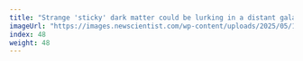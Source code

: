 ```yaml
---
title: "Strange 'sticky' dark matter could be lurking in a distant galaxy"
imageUrl: "https://images.newscientist.com/wp-content/uploads/2025/05/19094253/SEI_251574322.jpg?width=788"
index: 48
weight: 48
---
```

